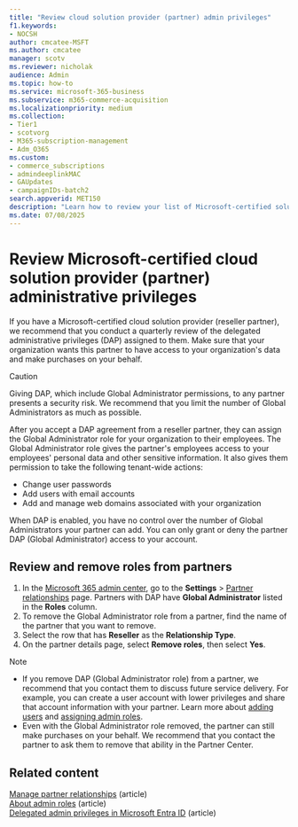 ```yaml
---
title: "Review cloud solution provider (partner) admin privileges"
f1.keywords:
- NOCSH
author: cmcatee-MSFT
ms.author: cmcatee
manager: scotv
ms.reviewer: nicholak
audience: Admin
ms.topic: how-to
ms.service: microsoft-365-business
ms.subservice: m365-commerce-acquisition
ms.localizationpriority: medium
ms.collection:
- Tier1
- scotvorg
- M365-subscription-management 
- Adm_O365
ms.custom:
- commerce_subscriptions
- admindeeplinkMAC
- GAUpdates
- campaignIDs-batch2
search.appverid: MET150
description: "Learn how to review your list of Microsoft-certified solution providers (partners) to determine what admin privileges they have, and how to remove those privileges."
ms.date: 07/08/2025
---
```


# Review Microsoft-certified cloud solution provider (partner) administrative privileges

If you have a Microsoft-certified cloud solution provider (reseller partner), we recommend that you conduct a quarterly review of the delegated administrative privileges (DAP) assigned to them. Make sure that your organization wants this partner to have access to your organization's data and make purchases on your behalf.

> [!CAUTION]
> Giving DAP, which include Global Administrator permissions, to any partner presents a security risk. We recommend that you limit the number of Global Administrators as much as possible.

After you accept a DAP agreement from a reseller partner, they can assign the Global Administrator role for your organization to their employees. The Global Administrator role gives the partner's employees access to your employees' personal data and other sensitive information. It also gives them permission to take the following tenant-wide actions:

- Change user passwords
- Add users with email accounts
- Add and manage web domains associated with your organization

When DAP is enabled, you have no control over the number of Global Administrators your partner can add. You can only grant or deny the partner DAP (Global Administrator) access to your account.

## Review and remove roles from partners

1. In the <a href="https://go.microsoft.com/fwlink/p/?linkid=2024339" target="_blank">Microsoft 365 admin center</a>, go to the **Settings** > <a href="https://go.microsoft.com/fwlink/p/?linkid=2074649" target="_blank">Partner relationships</a> page. Partners with DAP have **Global Administrator** listed in the **Roles** column.
2. To remove the Global Administrator role from a partner, find the name of the partner that you want to remove.
3. Select the row that has **Reseller** as the **Relationship Type**.
4. On the partner details page, select **Remove roles**, then select **Yes**.

> [!NOTE]
>
> - If you remove DAP (Global Administrator role) from a partner, we recommend that you contact them to discuss future service delivery. For example, you can create a user account with lower privileges and share that account information with your partner. Learn more about [adding users](../admin/add-users/add-users.md) and [assigning admin roles](../admin/add-users/assign-admin-roles.md).
> - Even with the Global Administrator role removed, the partner can still make purchases on your behalf. We recommend that you contact the partner to ask them to remove that ability in the Partner Center.

## Related content

[Manage partner relationships](manage-partners.md) (article)\
[About admin roles](../admin/add-users/about-admin-roles.md) (article)\
[Delegated admin privileges in Microsoft Entra ID](/partner-center/customers-revoke-admin-privileges#delegated-admin-privileges-in-azure-ad) (article)
